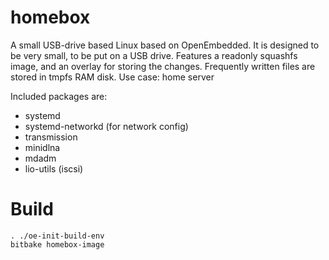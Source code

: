 homebox
=======

A small USB-drive based Linux based on OpenEmbedded.
It is designed to be very small, to be put on a USB drive.
Features a readonly squashfs image, and an overlay for 
storing the changes. Frequently written files are stored
in tmpfs RAM disk.
Use case: home server

Included packages are:
- systemd
- systemd-networkd (for network config)
- transmission
- minidlna
- mdadm
- lio-utils (iscsi)

Build
=====

```
. ./oe-init-build-env
bitbake homebox-image
```

